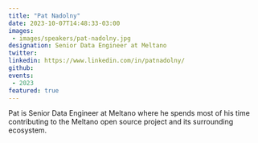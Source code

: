 ```yaml
---
title: "Pat Nadolny"
date: 2023-10-07T14:48:33-03:00
images: 
 - images/speakers/pat-nadolny.jpg
designation: Senior Data Engineer at Meltano
twitter: 
linkedin: https://www.linkedin.com/in/patnadolny/
github: 
events:
 - 2023
featured: true 
---
```


Pat is Senior Data Engineer at Meltano where he spends most of his time contributing to the Meltano open source project and its surrounding ecosystem.
